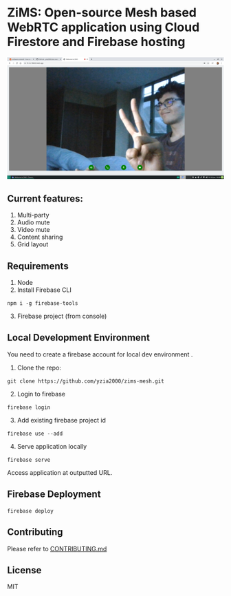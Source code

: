# ZiMS: Open-source Mesh based WebRTC application using Cloud Firestore and Firebase hosting

![Image](images/ZimsUI.png)

## Current features:
1. Multi-party
2. Audio mute
3. Video mute
4. Content sharing
5. Grid layout

## Requirements
1. Node
2. Install Firebase CLI
```
npm i -g firebase-tools
```
3. Firebase project (from console)

## Local Development Environment
You need to create a firebase account for local dev environment .

1. Clone the repo:
```
git clone https://github.com/yzia2000/zims-mesh.git
```

2. Login to firebase
```
firebase login
```

3. Add existing firebase project id
```
firebase use --add
```
4. Serve application locally
```
firebase serve
```
Access application at outputted URL.

## Firebase Deployment
```
firebase deploy
```

## Contributing
Please refer to [CONTRIBUTING.md](CONTRIBUTING.md)

## License
MIT

